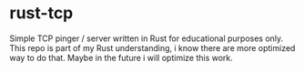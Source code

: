 # rust-tcp
Simple TCP pinger / server written in Rust for educational purposes only. This repo is part of my Rust understanding, i know there are more optimized way to do that. Maybe in the future i will optimize this work.


